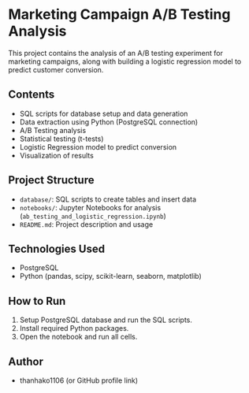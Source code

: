 # Marketing Campaign A/B Testing Analysis

This project contains the analysis of an A/B testing experiment for marketing campaigns, along with building a logistic regression model to predict customer conversion.

## Contents

- SQL scripts for database setup and data generation
- Data extraction using Python (PostgreSQL connection)
- A/B Testing analysis
- Statistical testing (t-tests)
- Logistic Regression model to predict conversion
- Visualization of results

## Project Structure

- `database/`: SQL scripts to create tables and insert data
- `notebooks/`: Jupyter Notebooks for analysis (`ab_testing_and_logistic_regression.ipynb`)
- `README.md`: Project description and usage

## Technologies Used

- PostgreSQL
- Python (pandas, scipy, scikit-learn, seaborn, matplotlib)

## How to Run

1. Setup PostgreSQL database and run the SQL scripts.
2. Install required Python packages.
3. Open the notebook and run all cells.

## Author

- thanhako1106 (or GitHub profile link)
